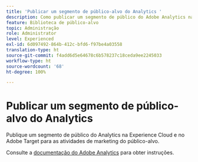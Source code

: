```yaml
---
title: 'Publicar um segmento de público-alvo do Analytics '
description: Como publicar um segmento de público do Adobe Analytics na Experience Cloud e no Adobe Target para as atividades de marketing do público-alvo.
feature: Biblioteca de público-alvo
topic: Administração
role: Administrator
level: Experienced
exl-id: 6d097492-864b-412c-bfd6-f97be4a03558
translation-type: ht
source-git-commit: f4add6d5e64678c6b578237c18ceda9ee2245033
workflow-type: ht
source-wordcount: '68'
ht-degree: 100%

---
```


# Publicar um segmento de público-alvo do Analytics

Publique um segmento de público do Analytics na Experience Cloud e no Adobe Target para as atividades de marketing do público-alvo.

Consulte a [documentação do Adobe Analytics](https://docs.adobe.com/content/help/pt-BR/analytics/components/segmentation/segmentation-workflow/seg-publish.html) para obter instruções.
